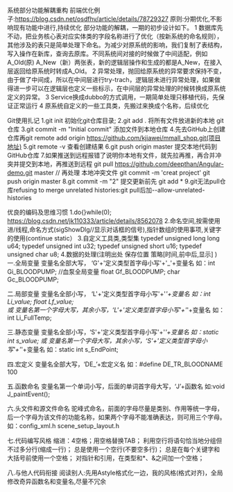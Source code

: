 系统部分功能解耦重构
前端优化例子:https://blog.csdn.net/osdfhv/article/details/78729327
原则:分期优化,不影响现有功能中进行,持续优化
部分功能的解耦，一期的初步设计如下。 
1 数据库先不动，把业务核心表对应实体类的字段名称进行了优化（按新系统的命名规则），其他涉及的表只是简单处理下命名。为减少对原系统的影响，我们复制了表结构，写入操作在新库，查询去原库。不同系统间对接的时候做了中间适配，例如A_Old(原) A_New（新）两张表，新的逻辑层操作和生成的都是A_New，在接入层返回给原系统时转成A_Old。 
2 异常处理，抛回给原系统的异常要求保持不变，由于做了中间成，所以在中间层进行try-trach，逻辑层未进行异常处理，如果做得进一步可以在逻辑层也定义一些标示，在中间层的异常处理的时候转换成原系统定义的异常。 
3 Service换成dubbo的方式调用，一期简单处理只移植代码，先保证正常运行 
4 原系统自定义的一些工具类，先搬过来换成个名称，后续优化

Git使用扎记
1.git init  初始化git仓库目录;
2.git add .    将所有文件放进新的本地 git 仓库
3.git commit -m "Initial commit"   添加文件到本地仓库
4.先去GitHub上创建仓库再git remote add origin https://github.com/kjiawei/mmall_shop.git(项目地址)
5.git remote -v  查看创建结果
6.git push origin master  提交本地代码到GitHub仓库
7.如果推送到远程报错了说明你本地有文件，就先拉再推，再合并冲突并提交到本地，再推送到远程
git pull  https://github.com/deepthan/Angular-demo.git master
// 再处理 本地冲突文件
git commit -m 'creat project'
git push origin master
8.git commit -m "2" 提交更新前先 git add *
9.git无法pull仓库refusing to merge unrelated histories:git pull后加--allow-unrelated-histories


优良的编码及思维习惯
1.do{}while(0);
https://blog.csdn.net/jk110333/article/details/8562078
2.命名空间,按需使用进/线程,命名方式(sigShowDlg//显示对话框的信号),指针数组的使用事项,关键字的使用(continue static）
3.自定义工具类,类型集
typedef unsigned long long u64;
typedef unsigned int u32;
typedef unsigned short u16;
typedef unsigned char u8;
4.数据的处理(注明出处 保存位置 策略[时间,前中后,显示] )
一.全局变量
   变量名全部大写， ‘G'+'定义类型首字母小写'+'_'+变量名
   如：int Gi_BLOODPUMP;   //血泵全局变量
       float Gf_BLOODPUMP;
       char Gc_BLOODPUMP;

二.局部变量
   变量名全部小写， ‘L'+'定义类型首字母小写'+'_'+变量名
   如：int Li_value;
       float Lf_value;	
   或
   变量名第一个字母大写，其余小写，‘L'+'定义类型首字母小写'+'_'+变量名
   如：int Li_FullTemp;

三.静态变量
   变量名全部小写，‘S'+'定义类型首字母小写'+'_'+变量名
   如：static int s_value;
   或
   变量名第一个字母大写，其余小写，‘S'+'定义类型首字母小写'+'_'+变量名
   如：static int s_EndPoint;

四.宏定义
   变量名全部大写，‘DE_’+宏定义名
   如：#define DE_TR_BLOODNAME 100

五.函数命名
   变量名第一个单词小写，后面的单词首字母大写，‘J’+函数名
   如:void J_paintEvent();
	
六.头文件和源文件命名
   驼峰式命名，前面的字母尽量是类别、作用等统一字母，后一个字母为该文件的功能名称，如果两个字母不能准确表达，则可用三个字母。
   如：config_xml.h  scene_setup_layout.h

七.代码编写风格
   缩进：4空格；用空格替换TAB；
   利用空行将语句恰当地分组但不过多分行(缩成一行)；
   总是使用一个空行(不要空多行)；
   总是在每个关键字和大括号前使用一个空格；
   对指针和引用，在类型和*、&之间加一个空格；

八.与他人代码衔接
阅读别人:先用Astyle格式化一边，我的风格(格式对齐)，全局修改奇异函数名和变量名,尽量不冗余
